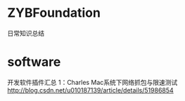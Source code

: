 # ZYBFoundation
日常知识总结
# software
开发软件插件汇总
1：Charles Mac系统下网络抓包与限速测试
http://blog.csdn.net/u010187139/article/details/51986854
